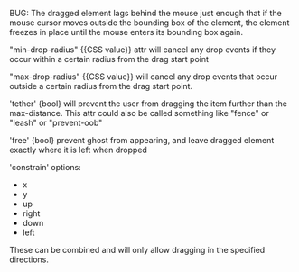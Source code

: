 BUG: The dragged element lags behind the mouse just enough that if the mouse cursor moves outside the bounding box of the element, the element freezes in place until the mouse enters its bounding box again.

"min-drop-radius" {{CSS value}} attr will cancel any drop events if they occur within a certain radius from the drag start point

"max-drop-radius" {{CSS value}} will cancel any drop events that occur outside a certain radius from the drag start point.

'tether' {bool} will prevent the user from dragging the item further than the max-distance. This attr could also be called something like "fence" or "leash" or "prevent-oob"

'free' {bool} prevent ghost from appearing, and leave dragged element exactly where it is left when dropped

'constrain' options:
- x
- y
- up
- right
- down
- left

These can be combined and will only allow dragging in the specified directions.
